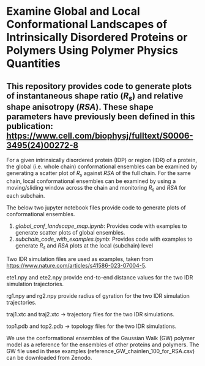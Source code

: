 
# Examine Global and Local Conformational Landscapes of Intrinsically Disordered Proteins or Polymers Using Polymer Physics Quantities

## This repository provides code to generate plots of instantaneous shape ratio (_R<sub>s</sub>_) and relative shape anisotropy (_RSA_). These shape parameters have previously been defined in this publication: https://www.cell.com/biophysj/fulltext/S0006-3495(24)00272-8  

For a given intrinsically disordered protein (IDP) or region (IDR) of a protein, the global (i.e. whole chain) conformational ensembles can be examined by generating a scatter plot of _R<sub>s</sub>_ against _RSA_ of the full chain. For the same chain, local conformational ensembles can be examined by using a moving/sliding window across the chain and monitoring _R<sub>s</sub>_ and _RSA_ for each subchain.

The below two jupyter notebook files provide code to generate plots of conformational ensembles.

1. _global_conf_landscape_map.ipynb_: Provides code with examples to generate scatter plots of global ensembles.
2. _subchain_code_with_examples.ipynb_: Provides code with examples to generate _R<sub>s</sub>_ and _RSA_ plots at the local (subchain) level

Two IDR simulation files are used as examples, taken from https://www.nature.com/articles/s41586-023-07004-5.

ete1.npy and ete2.npy provide end-to-end distance values for the two IDR simulation trajectories.

rg1.npy and rg2.npy provide radius of gyration for the two IDR simulation trajectories.

traj1.xtc and traj2.xtc -> trajectory files for the two IDR simulations.

top1.pdb and top2.pdb -> topology files for the two IDR simulations.


We use the conformational ensembles of the Gaussian Walk (GW) polymer model as a reference for the ensembles of other proteins and polymers. The GW file used in these examples (reference_GW_chainlen_100_for_RSA.csv) can be downloaded from Zenodo. 

